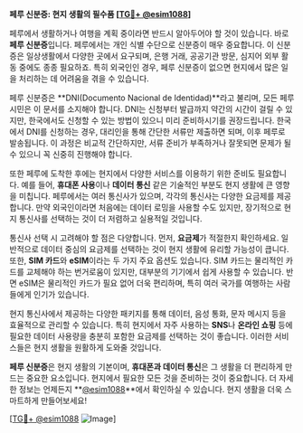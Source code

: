 **페루 신분증: 현지 생활의 필수품 [[TG💪+ @esim1088](https://t.me/s/esim1088)]**

페루에서 생활하거나 여행을 계획 중이라면 반드시 알아두어야 할 것이 있습니다. 바로 **페루 신분증**입니다. 페루에서는 개인 식별 수단으로 신분증이 매우 중요합니다. 이 신분증은 일상생활에서 다양한 곳에서 요구되며, 은행 거래, 공공기관 방문, 심지어 외부 활동 중에도 종종 필요하죠. 특히 외국인인 경우, 페루 신분증이 없으면 현지에서 많은 일을 처리하는 데 어려움을 겪을 수 있습니다.

페루 신분증은 **DNI(Documento Nacional de Identidad)**라고 불리며, 모든 페루 시민은 이 문서를 소지해야 합니다. DNI는 신청부터 발급까지 약간의 시간이 걸릴 수 있지만, 한국에서도 신청할 수 있는 방법이 있으니 미리 준비하시기를 권장드립니다. 한국에서 DNI를 신청하는 경우, 대리인을 통해 간단한 서류만 제출하면 되며, 이후 페루로 발송됩니다. 이 과정은 비교적 간단하지만, 서류 준비가 부족하거나 잘못되면 문제가 될 수 있으니 꼭 신중히 진행해야 합니다.

또한 페루에 도착한 후에는 현지에서 다양한 서비스를 이용하기 위한 준비도 필요합니다. 예를 들어, **휴대폰 사용**이나 **데이터 통신** 같은 기술적인 부분도 현지 생활에 큰 영향을 미칩니다. 페루에서는 여러 통신사가 있으며, 각각의 통신사는 다양한 요금제를 제공합니다. 만약 외국인이라면 처음에는 데이터 로밍을 사용할 수도 있지만, 장기적으로 현지 통신사를 선택하는 것이 더 저렴하고 실용적일 것입니다.

통신사 선택 시 고려해야 할 점은 다양합니다. 먼저, **요금제**가 적절한지 확인하세요. 일반적으로 데이터 중심의 요금제를 선택하는 것이 현지 생활에 유리할 가능성이 큽니다. 또한, **SIM 카드**와 **eSIM**이라는 두 가지 주요 옵션도 있습니다. SIM 카드는 물리적인 카드를 교체해야 하는 번거로움이 있지만, 대부분의 기기에서 쉽게 사용할 수 있습니다. 반면 eSIM은 물리적인 카드가 필요 없어 더욱 편리하며, 특히 여러 국가를 여행하는 사람들에게 인기가 있습니다.

현지 통신사에서 제공하는 다양한 패키지를 통해 데이터, 음성 통화, 문자 메시지 등을 효율적으로 관리할 수 있습니다. 특히 현지에서 자주 사용하는 **SNS**나 **온라인 쇼핑** 등에 필요한 데이터 사용량을 충분히 포함한 요금제를 선택하는 것이 좋습니다. 이러한 서비스들은 현지 생활을 원활하게 도와줄 것입니다.

**페루 신분증**은 현지 생활의 기본이며, **휴대폰과 데이터 통신**은 그 생활을 더 편리하게 만드는 중요한 요소입니다. 현지에서 필요한 모든 것을 준비하는 것이 중요합니다. 더 자세한 정보는 언제든지 **[@esim1088](https://t.me/s/esim1088)**에서 확인하실 수 있습니다. 현지 생활을 더욱 스마트하게 만들어보세요!

[[TG💪+ @esim1088](https://t.me/s/esim1088) ![Image](https://i.postimg.cc/Y0z9fWf4/image.png)]